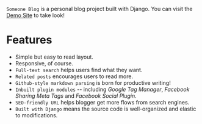 `Someone Blog` is a personal blog project built with Django. You can visit the [Demo Site](https://blog.someone.tw/) to take look!

# Features

- Simple but easy to read layout.
- Responsive, of course.
- `Full-text search` helps users find what they want.
- `Related posts` encourages users to read more.
- `Github-style markdown parsing` is born for productive writing!
- `Inbuilt plugin modules` -- including *Google Tag Manager*, *Facebook Sharing Meta Tags* and *Facebook Social Plugin*.
- `SEO-friendly URL` helps blogger get more flows from search engines.
- `Built with Django` means the source code is well-organized and elastic to modifications.
